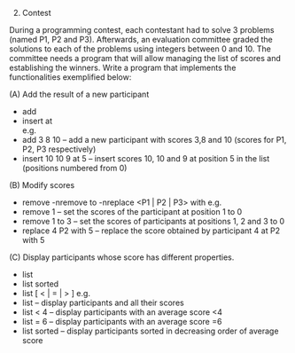 2. Contest

During a programming contest, each contestant had to solve 3 problems (named P1, P2 and P3). 
Afterwards, an evaluation committee graded the solutions to each of the problems using integers between 0 and 10. 
The committee needs a program that will allow managing the list of scores and establishing the winners. 
Write a program that implements the functionalities exemplified below:

(A) Add the result of a new participant
- add <P1 score> <P2 score> <P3 score>
- insert <P1 score> <P2 score> <P3 score> at <position>  
e.g.
- add 3 8 10 – add a new participant with scores 3,8 and 10 (scores for P1, P2, P3 respectively)
- insert 10 10 9 at 5 – insert scores 10, 10 and 9 at position 5 in the list (positions numbered from 0)

(B) Modify scores
- remove <position>
-nremove <start position> to <end position>
-nreplace <old score> <P1 | P2 | P3> with <new score>
e.g.
- remove 1 – set the scores of the participant at position 1 to 0
- remove 1 to 3 – set the scores of participants at positions 1, 2 and 3 to 0
- replace 4 P2 with 5 – replace the score obtained by participant 4 at P2 with 5

(C) Display participants whose score has different properties.
- list
- list sorted
- list [ < | = | > ] <score>
e.g.
- list – display participants and all their scores
- list < 4 – display participants with an average score <4
- list = 6 – display participants with an average score =6
- list sorted – display participants sorted in decreasing order of average score

